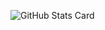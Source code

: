 ![GitHub Stats Card](https://github-readme-stats.vercel.app/api?username=yohei-freelance&theme=dracula)
